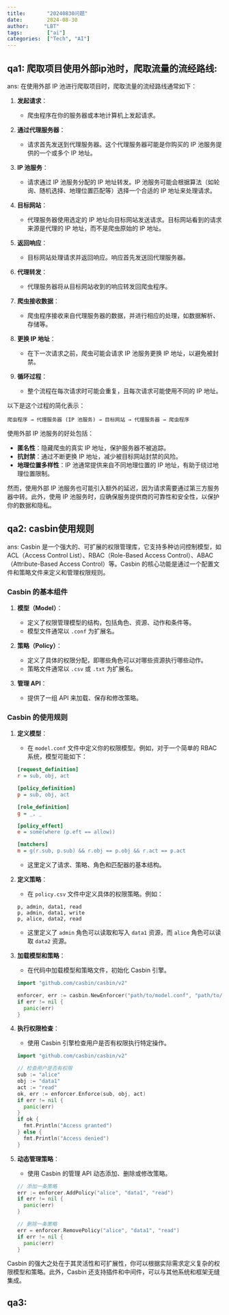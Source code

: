 ```yaml
---
title:       "20240830问题"
date:        2024-08-30
author:     "LBT"
tags:        ["ai"]
categories:  ["Tech", "AI"]
---
```


## qa1: 爬取项目使用外部ip池时，爬取流量的流经路线:
ans:
在使用外部 IP 池进行爬取项目时，爬取流量的流经路线通常如下：
1. **发起请求**：
   - 爬虫程序在你的服务器或本地计算机上发起请求。

2. **通过代理服务器**：
   - 请求首先发送到代理服务器。这个代理服务器可能是你购买的 IP 池服务提供的一个或多个 IP 地址。

3. **IP 池服务**：
   - 请求通过 IP 池服务分配的 IP 地址转发。IP 池服务可能会根据算法（如轮询、随机选择、地理位置匹配等）选择一个合适的 IP 地址来处理请求。

4. **目标网站**：
   - 代理服务器使用选定的 IP 地址向目标网站发送请求。目标网站看到的请求来源是代理的 IP 地址，而不是爬虫原始的 IP 地址。

5. **返回响应**：
   - 目标网站处理请求并返回响应。响应首先发送回代理服务器。

6. **代理转发**：
   - 代理服务器将从目标网站收到的响应转发回爬虫程序。

7. **爬虫接收数据**：
   - 爬虫程序接收来自代理服务器的数据，并进行相应的处理，如数据解析、存储等。

8. **更换 IP 地址**：
   - 在下一次请求之前，爬虫可能会请求 IP 池服务更换 IP 地址，以避免被封禁。

9. **循环过程**：
   - 整个流程在每次请求时可能会重复，且每次请求可能使用不同的 IP 地址。

以下是这个过程的简化表示：

```
爬虫程序 → 代理服务器 (IP 池服务) → 目标网站 → 代理服务器 → 爬虫程序
```

使用外部 IP 池服务的好处包括：

- **匿名性**：隐藏爬虫的真实 IP 地址，保护服务器不被追踪。
- **抗封禁**：通过不断更换 IP 地址，减少被目标网站封禁的风险。
- **地理位置多样性**：IP 池通常提供来自不同地理位置的 IP 地址，有助于绕过地理位置限制。

然而，使用外部 IP 池服务也可能引入额外的延迟，因为请求需要通过第三方服务器中转。此外，使用 IP 池服务时，应确保服务提供商的可靠性和安全性，以保护你的数据和隐私。

## qa2: casbin使用规则
ans:
Casbin 是一个强大的、可扩展的权限管理库，它支持多种访问控制模型，如 ACL（Access Control List）、RBAC（Role-Based Access Control）、ABAC（Attribute-Based Access Control）等。Casbin 的核心功能是通过一个配置文件和策略文件来定义和管理权限规则。

### Casbin 的基本组件

1. **模型（Model）**：
   - 定义了权限管理模型的结构，包括角色、资源、动作和条件等。
   - 模型文件通常以 `.conf` 为扩展名。

2. **策略（Policy）**：
   - 定义了具体的权限分配，即哪些角色可以对哪些资源执行哪些动作。
   - 策略文件通常以 `.csv` 或 `.txt` 为扩展名。

3. **管理 API**：
   - 提供了一组 API 来加载、保存和修改策略。

### Casbin 的使用规则

1. **定义模型**：
   - 在 `model.conf` 文件中定义你的权限模型。例如，对于一个简单的 RBAC 系统，模型可能如下：

   ```ini
   [request_definition]
   r = sub, obj, act

   [policy_definition]
   p = sub, obj, act

   [role_definition]
   g = _, _

   [policy_effect]
   e = some(where (p.eft == allow))

   [matchers]
   m = g(r.sub, p.sub) && r.obj == p.obj && r.act == p.act
   ```

   - 这里定义了请求、策略、角色和匹配器的基本结构。

2. **定义策略**：
   - 在 `policy.csv` 文件中定义具体的权限策略。例如：

   ```csv
   p, admin, data1, read
   p, admin, data1, write
   p, alice, data2, read
   ```

   - 这里定义了 `admin` 角色可以读取和写入 `data1` 资源，而 `alice` 角色可以读取 `data2` 资源。

3. **加载模型和策略**：
   - 在代码中加载模型和策略文件，初始化 Casbin 引擎。

   ```go
   import "github.com/casbin/casbin/v2"

   enforcer, err := casbin.NewEnforcer("path/to/model.conf", "path/to/policy.csv")
   if err != nil {
     panic(err)
   }
   ```

4. **执行权限检查**：
   - 使用 Casbin 引擎检查用户是否有权限执行特定操作。

   ```go
   import "github.com/casbin/casbin/v2"

   // 检查用户是否有权限
   sub := "alice"
   obj := "data1"
   act := "read"
   ok, err := enforcer.Enforce(sub, obj, act)
   if err != nil {
     panic(err)
   }
   if ok {
     fmt.Println("Access granted")
   } else {
     fmt.Println("Access denied")
   }
   ```

5. **动态管理策略**：
   - 使用 Casbin 的管理 API 动态添加、删除或修改策略。

   ```go
   // 添加一条策略
   err := enforcer.AddPolicy("alice", "data1", "read")
   if err != nil {
     panic(err)
   }

   // 删除一条策略
   err = enforcer.RemovePolicy("alice", "data1", "read")
   if err != nil {
     panic(err)
   }
   ```

Casbin 的强大之处在于其灵活性和可扩展性，你可以根据实际需求定义复杂的权限模型和策略。此外，Casbin 还支持插件和中间件，可以与其他系统和框架无缝集成。

## qa3: 